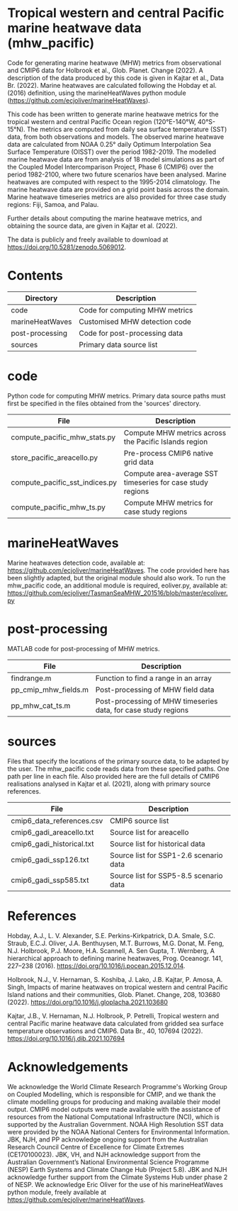 # Tropical western and central Pacific marine heatwave data (mhw_pacific)

Code for generating marine heatwave (MHW) metrics from observational and CMIP6 data for Holbrook et al., Glob. Planet. Change (2022). A description of the data produced by this code is given in Kajtar et al., Data Br. (2022). Marine heatwaves are calculated following the Hobday et al. (2016) definition, using the marineHeatWaves python module (https://github.com/ecjoliver/marineHeatWaves).

This code has been written to generate marine heatwave metrics for the tropical western and central Pacific Ocean region (120°E-140°W, 40°S-15°N). The metrics are computed from daily sea surface temperature (SST) data, from both observations and models. The observed marine heatwave data are calculated from NOAA 0.25° daily Optimum Interpolation Sea Surface Temperature (OISST) over the period 1982-2019. The modelled marine heatwave data are from analysis of 18 model simulations as part of the Coupled Model Intercomparison Project, Phase 6 (CMIP6) over the period 1982-2100, where two future scenarios have been analysed. Marine heatwaves are computed with respect to the 1995-2014 climatology. The marine heatwave data are provided on a grid point basis across the domain. Marine heatwave timeseries metrics are also provided for three case study regions: Fiji, Samoa, and Palau.

Further details about computing the marine heatwave metrics, and obtaining the source data, are given in Kajtar et al. (2022).

The data is publicly and freely available to download at https://doi.org/10.5281/zenodo.5069012.

# Contents

|Directory         |Description|
|------------------|-----------|
|code              |Code for computing MHW metrics|
|marineHeatWaves   |Customised MHW detection code|
|post-processing   |Code for post-processing data|
|sources           |Primary data source list|

# code

Python code for computing MHW metrics. Primary data source paths must first be specified in the files obtained from the 'sources' directory.

|File              |Description|
|------------------|-----------|
|compute_pacific_mhw_stats.py   |Compute MHW metrics across the Pacific Islands region|
|store_pacific_areacello.py     |Pre-process CMIP6 native grid data|
|compute_pacific_sst_indices.py |Compute area-average SST timeseries for case study regions|
|compute_pacific_mhw_ts.py      |Compute MHW metrics for case study regions|

# marineHeatWaves

Marine heatwaves detection code, available at: https://github.com/ecjoliver/marineHeatWaves. The code provided here has been slightly adapted, but the original module should also work.
To run the mhw_pacific code, an additional module is required, eoliver.py, available at: https://github.com/ecjoliver/TasmanSeaMHW_201516/blob/master/ecoliver.py

# post-processing

MATLAB code for post-processing of MHW metrics.

|File              |Description|
|------------------|-----------|
|findrange.m           |Function to find a range in an array|
|pp_cmip_mhw_fields.m  |Post-processing of MHW field data|
|pp_mhw_cat_ts.m       |Post-processing of MHW timeseries data, for case study regions|

# sources

Files that specify the locations of the primary source data, to be adapted by the user. The mhw_pacific code reads data from these specified paths. One path per line in each file. Also provided here are the full details of CMIP6 realisations analysed in Kajtar et al. (2021), along with primary source references.

|File              |Description|
|------------------|-----------|
|cmip6_data_references.csv  |CMIP6 source list|
|cmip6_gadi_areacello.txt   |Source list for areacello|
|cmip6_gadi_historical.txt  |Source list for historical data|
|cmip6_gadi_ssp126.txt      |Source list for SSP1-2.6 scenario data|
|cmip6_gadi_ssp585.txt      |Source list for SSP5-8.5 scenario data|

# References

Hobday, A.J., L. V. Alexander, S.E. Perkins-Kirkpatrick, D.A. Smale, S.C. Straub, E.C.J. Oliver, J.A. Benthuysen, M.T. Burrows, M.G. Donat, M. Feng, N.J. Holbrook, P.J. Moore, H.A. Scannell, A. Sen Gupta, T. Wernberg, A hierarchical approach to defining marine heatwaves, Prog. Oceanogr. 141, 227–238 (2016). https://doi.org/10.1016/j.pocean.2015.12.014.

Holbrook, N.J., V. Hernaman, S. Koshiba, J. Lako, J.B. Kajtar, P. Amosa, A. Singh, Impacts of marine heatwaves on tropical western and central Pacific Island nations and their communities, Glob. Planet. Change, 208, 103680 (2022). https://doi.org/10.1016/j.gloplacha.2021.103680

Kajtar, J.B., V. Hernaman, N.J. Holbrook, P. Petrelli, Tropical western and central Pacific marine heatwave data calculated from gridded sea surface temperature observations and CMIP6. Data Br., 40, 107694 (2022). https://doi.org/10.1016/j.dib.2021.107694

# Acknowledgements

We acknowledge the World Climate Research Programme's Working Group on Coupled Modelling, which is responsible for CMIP, and we thank the climate modelling groups for producing and making available their model output. CMIP6 model outputs were made available with the assistance of resources from the National Computational Infrastructure (NCI), which is supported by the Australian Government. NOAA High Resolution SST data were provided by the NOAA National Centers for Environmental Information. JBK, NJH, and PP acknowledge ongoing support from the Australian Research Council Centre of Excellence for Climate Extremes (CE170100023). JBK, VH, and NJH acknowledge support from the Australian Government’s National Environmental Science Programme (NESP) Earth Systems and Climate Change Hub (Project 5.8). JBK and NJH acknowledge further support from the Climate Systems Hub under phase 2 of NESP. We acknowledge Eric Oliver for the use of his marineHeatWaves python module, freely available at https://github.com/ecjoliver/marineHeatWaves. 
